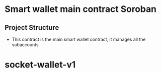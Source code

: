 # Smart wallet main contract Soroban

## Project Structure

- This contract is the main smart wallet contract, it manages all the subaccounts
# socket-wallet-v1
